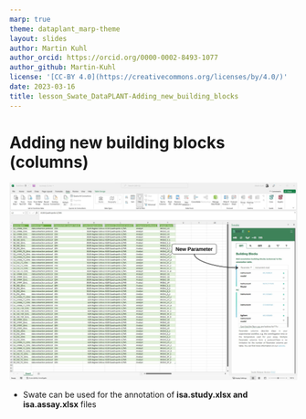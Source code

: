 ```yaml
---
marp: true
theme: dataplant_marp-theme
layout: slides
author: Martin Kuhl
author_orcid: https://orcid.org/0000-0002-8493-1077
author_github: Martin-Kuhl
license: '[CC-BY 4.0](https://creativecommons.org/licenses/by/4.0/)'
date: 2023-03-16
title: lesson_Swate_DataPLANT-Adding_new_building_blocks
---
```


# Adding new building blocks (columns)

![w:750](./../../img/Swate_NewParameter.svg)

- Swate can be used for the annotation of **isa.study.xlsx and isa.assay.xlsx** files
